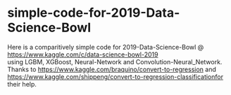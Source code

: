 # simple-code-for-2019-Data-Science-Bowl
Here is a comparitively simple code for 2019-Data-Science-Bowl @ https://www.kaggle.com/c/data-science-bowl-2019 \
using LGBM, XGBoost, Neural-Network and Convolution-Neural_Network.
Thanks to https://www.kaggle.com/braquino/convert-to-regression and \
https://www.kaggle.com/shippeng/convert-to-regression-classificationfor their help.

